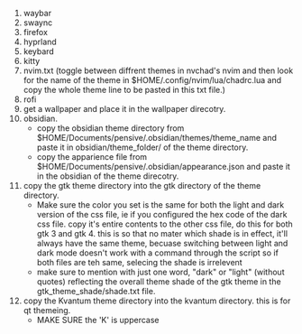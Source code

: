 1. waybar
2. swaync
3. firefox
4. hyprland
5. keybard
6. kitty
7. nvim.txt (toggle between diffrent themes in nvchad's nvim and then look for the name of the theme in $HOME/.config/nvim/lua/chadrc.lua and copy the whole theme line to be pasted in this txt file.)
8. rofi
9. get a wallpaper and place it in the wallpaper direcotry.
10. obsidian. 
	- copy the obsidian theme directory from $HOME/Documents/pensive/.obsidian/themes/theme_name and paste it in obsidian/theme_folder/ of the theme directory. 
	- copy the apparience file from $HOME/Documents/pensive/.obsidian/appearance.json and paste it in the obsidian of the theme direcotry. 
11. copy the gtk theme directory into the gtk directory of the theme directory. 
	- Make sure the color you set is the same for both the light and dark version of the css file, ie if you configured the hex code of the dark css file. copy it's entire contents to the other css file, do this for both gtk 3 and gtk 4. this is so that no mater which shade is in effect, it'll always have the same theme, becuase switching between light and dark mode doesn't work with a command through the script so if both files are teh same, selecing the shade is irrelevent
	- make sure to mention with just one word, "dark" or "light" (without quotes) reflecting the overall theme shade of the gtk theme in the gtk_theme_shade/shade.txt file. 
12. copy the Kvantum theme directory into the kvantum directory. this is for qt themeing. 
	- MAKE SURE the 'K' is uppercase
